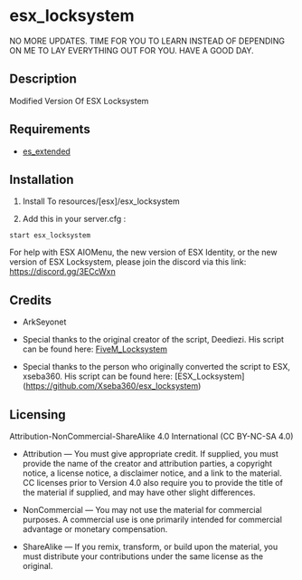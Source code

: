 # esx_locksystem

NO MORE UPDATES. TIME FOR YOU TO LEARN INSTEAD OF DEPENDING ON ME TO LAY EVERYTHING OUT FOR YOU. HAVE A GOOD DAY.

## Description
Modified Version Of ESX Locksystem

## Requirements
* [es_extended](https://github.com/ESX-Org/es_extended)



## Installation

1) Install To resources/[esx]/esx_locksystem

2) Add this in your server.cfg :
```
start esx_locksystem
```
For help with ESX AIOMenu, the new version of ESX Identity, or the new version of ESX Locksystem, please join the discord via this link: https://discord.gg/3ECcWxn

## Credits
* ArkSeyonet

* Special thanks to the original creator of the script, Deediezi. His script can be found here:
[FiveM_Locksystem](https://forum.fivem.net/t/release-locksystem-3-1-updated-the-07-16-2018-beta/17750)
* Special thanks to the person who originally converted the script to ESX, xseba360. His script can be found here:
[ESX_Locksystem] (https://github.com/Xseba360/esx_locksystem)

## Licensing

Attribution-NonCommercial-ShareAlike 4.0 International (CC BY-NC-SA 4.0)

* Attribution — You must give appropriate credit. If supplied, you must provide the name of the creator and attribution parties, a copyright notice, a license notice, a disclaimer notice, and a link to the material. CC licenses prior to Version 4.0 also require you to provide the title of the material if supplied, and may have other slight differences.

* NonCommercial — You may not use the material for commercial purposes. A commercial use is one primarily intended for commercial advantage or monetary compensation.

* ShareAlike — If you remix, transform, or build upon the material, you must distribute your contributions under the same license as the original.
